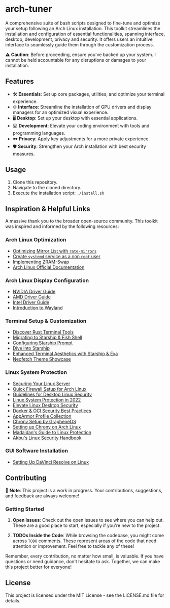 # arch-tuner

A comprehensive suite of bash scripts designed to fine-tune and optimize your setup following an Arch Linux installation. This toolkit streamlines the installation and configuration of essential functionalities, spanning interface, desktop, development, privacy and security. It offers users an intuitive interface to seamlessly guide them through the customization process.

⚠️ **Caution**: Before proceeding, ensure you've backed up your system. I cannot be held accountable for any disruptions or damages to your installation.

## Features

- 🛠 **Essentials**: Set up core packages, utilities, and optimize your terminal experience.
- ⚙️ **Interface**: Streamline the installation of GPU drivers and display managers for an optimized visual experience.
- 🖥 **Desktop**: Set up your desktop with essential applications.
- 💻 **Development**: Elevate your coding environment with tools and programming languages.
- 🕶 **Privacy**: Apply key adjustments for a more private experience.
- 🛡 **Security**: Strengthen your Arch installation with best security measures.

## Usage

1. Clone this repository.
2. Navigate to the cloned directory.
3. Execute the installation script: `./install.sh`

## Inspiration & Helpful Links

A massive thank you to the broader open-source community. This toolkit was inspired and informed by the following resources:

### Arch Linux Optimization

- [Optimizing Mirror List with `rate-mirrors`](https://github.com/westandskif/rate-mirrors)
- [Create `systemd` service as a non `root` user](https://sekor.eu.org/techlog/systemd-without-root-instances/)
- [Implementing ZRAM-Swap](https://www.dwarmstrong.org/zram-swap/)
- [Arch Linux Official Documentation](https://wiki.archlinux.org/)

### Arch Linux Display Configuration

- [NVIDIA Driver Guide](https://wiki.archlinux.org/title/NVIDIA)
- [AMD Driver Guide](https://wiki.archlinux.org/title/AMDGPU)
- [Intel Driver Guide](https://wiki.archlinux.org/title/Intel_graphics)
- [Introduction to Wayland](https://www.fosskers.ca/en/blog/wayland)

### Terminal Setup & Customization

- [Discover Rust Terminal Tools](https://deepu.tech/rust-terminal-tools-linux-mac-windows-fish-zsh/)
- [Migrating to Starship & Fish Shell](https://www.joshfinnie.com/blog/moving-from-oh-my-zsh-to-starship-and-fish-shell/)
- [Configuring Starship Prompt](https://starship.rs/config/#prompt)
- [Dive into Starship](https://mvolkmann.github.io/blog/starship/)
- [Enhanced Terminal Aesthetics with Starship & Exa](https://fadeevab.com/my-configs-for-fancy-looking-terminal-starship-exa/)
- [Neofetch Theme Showcase](https://github.com/chick2d/neofetch-themes/blob/main/normal/acenoster.conf)

### Linux System Protection

- [Securing Your Linux Server](https://github.com/imthenachoman/How-To-Secure-A-Linux-Server#why-secure-your-server)
- [Quick Firewall Setup for Arch Linux](https://skybert.net/linux/set-up-a-firewall-in-2-minutes-on-arch-linux/)
- [Guidelines for Desktop Linux Security](https://privsec.dev/posts/linux/desktop-linux-hardening/)
- [Linux System Protection in 2022](https://blog.privacyguides.org/2022/04/22/linux-system-hardening/)
- [Elevate Linux Desktop Security](https://the-empire.systems/a-more-secure-linux-desktop)
- [Docker & OCI Security Best Practices](https://privsec.dev/posts/linux/docker-and-oci-hardening/)
- [AppArmor Profile Collection](https://github.com/krathalan/apparmor-profiles)
- [Chrony Setup by GrapheneOS](https://github.com/GrapheneOS/infrastructure/blob/main/chrony.conf)
- [Setting up Chrony on Arch Linux](https://dokuwiki.tachtler.net/doku.php?id=tachtler:chrony_archlinux)
- [Madaidan's Guide to Linux Protection](https://madaidans-insecurities.github.io/guides/linux-hardening.html#choosing-the-right-distro)
- [Akbu's Linux Security Handbook](https://akbu.medium.com/linux-hardening-guide-9acab386d047)

### GUI Software Installation

- [Setting Up DaVinci Resolve on Linux](https://www.techhut.tv/how-to-install-davinci-resolve-in-linux-ubuntu-arch-and-fedora/)

## Contributing

🚧 **Note**: This project is a work in progress. Your contributions, suggestions, and feedback are always welcome!

### Getting Started

1. **Open Issues**: Check out the open issues to see where you can help out. These are a good place to start, especially if you're new to the project.

2. **TODOs Inside the Code**: While browsing the codebase, you might come across `TODO` comments. These represent areas of the code that need attention or improvement. Feel free to tackle any of these!

Remember, every contribution, no matter how small, is valuable. If you have questions or need guidance, don't hesitate to ask. Together, we can make this project better for everyone!

## License

This project is licensed under the MIT License - see the LICENSE.md file for details.
